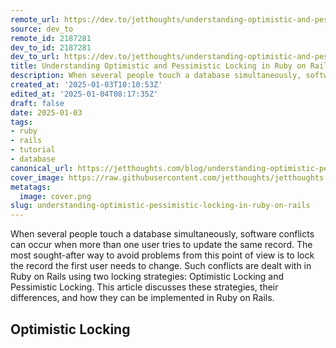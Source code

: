 ```yaml
---
remote_url: https://dev.to/jetthoughts/understanding-optimistic-and-pessimistic-locking-in-ruby-on-rails-2fo
source: dev_to
remote_id: 2187281
dev_to_id: 2187281
dev_to_url: https://dev.to/jetthoughts/understanding-optimistic-and-pessimistic-locking-in-ruby-on-rails-2fo
title: Understanding Optimistic and Pessimistic Locking in Ruby on Rails
description: When several people touch a database simultaneously, software conflicts can occur when more than one...
created_at: '2025-01-03T10:10:53Z'
edited_at: '2025-01-04T08:17:35Z'
draft: false
date: 2025-01-03
tags:
- ruby
- rails
- tutorial
- database
canonical_url: https://jetthoughts.com/blog/understanding-optimistic-pessimistic-locking-in-ruby-on-rails/
cover_image: https://raw.githubusercontent.com/jetthoughts/jetthoughts.github.io/master/content/blog/understanding-optimistic-pessimistic-locking-in-ruby-on-rails/cover.png
metatags:
  image: cover.png
slug: understanding-optimistic-pessimistic-locking-in-ruby-on-rails
---
```

When several people touch a database simultaneously, software conflicts can occur when more than one user tries to update the same record. The most sought-after way to avoid problems from this point of view is to lock the record the first user needs to change. Such conflicts are dealt with in Ruby on Rails using two locking strategies: Optimistic Locking and Pessimistic Locking. This article discusses these strategies, their differences, and how they can be implemented in Ruby on Rails.

Optimistic Locking
---------------
